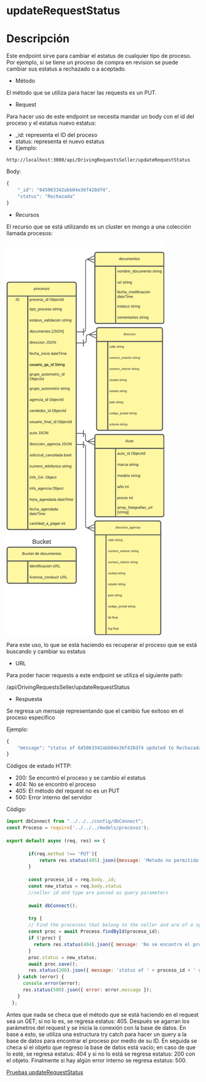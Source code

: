 # updateRequestStatus

# Descripción

Este endpoint sirve para cambiar el estatus de cualquier tipo de proceso. Por ejemplo, si se tiene un proceso de compra en revision se puede cambiar sus estatus a rechazado o a aceptado. 

- Método

El método que se utiliza para hacer las requests es un PUT.

- Request

Para hacer uso de este endpoint se necesita mandar un body con el id del proceso y el estatus nuevo estatus:

- _id: representa el ID del proceso
- status: representa el nuevo estatus
- Ejemplo:

```
http://localhost:3000/api/DrivingRequestsSeller/updateRequestStatus
```

Body:

```jsx
{
    "_id": "645063342abb04e36f428df4",
    "status": "Rechazada"
}
```

- Recursos

El recurso que se está utilizando es un cluster en mongo a una colección llamada procesos: 

![Base_de_Datos - MongoDesnormalizado (3).png](../../Dashboard%20Compras%20Vendedor%202e08b1d5cfc2455b98882ef5d97d47ae/Base_de_Datos_-_MongoDesnormalizado_(3).png)

Para este uso, lo que se está haciendo es recuperar el proceso que se está buscando y cambiar su estatus

- URL

Para poder hacer requests a este endpoint se utiliza el siguiente path:

/api/DrivingRequestsSeller/updateRequestStatus

- Respuesta

Se regresa un mensaje representando que el cambio fue exitoso en el proceso específico

Ejemplo:

```jsx
{
    "message": "status of 645063342abb04e36f428df4 updated to Rechazada"
}
```

Códigos de estado HTTP:

- 200: Se encontró el proceso y se cambio el estatus
- 404: No se encontró el proceso
- 405: El método del request no es un PUT
- 500: Error interno del servidor

Código:

```jsx
import dbConnect from "../../../config/dbConnect";
const Proceso = require('../../../models/procesos');

export default async (req, res) => {
      
        if(req.method !== 'PUT'){
            return res.status(405).json({message: 'Metodo no permitido'})
        }

        const proceso_id = req.body._id;
        const new_status = req.body.status
        //seller id and type are passed as query parameters
      
        await dbConnect();
    
        try {
        // Find the processes that belong to the seller and are of a specific type
        const proc = await Proceso.findById(proceso_id);
        if (!proc) {
          return res.status(404).json({ message: 'No se encontro el proceso' });
        }
        proc.status = new_status;
        await proc.save();
        res.status(200).json({ message: 'status of ' + proceso_id + ' updated to ' + new_status});
    } catch (error) {
      console.error(error);
      res.status(500).json({ error: error.message });
    } 
  };
```

Antes que nada se checa que el método que se está haciendo en el request sea un GET; si no lo es, se regresa estatus: 405. Después se agarran los parámetros del request y se inicia la conexión con la base de datos. En base a esto, se utiliza una estructura try catch para hacer un query a la base de datos para encontrar el proceso por medio de su ID. En seguida se checa si el objeto que regreso la base de datos está vacío; en caso de que lo esté, se regresa estatus: 404 y si no lo está se regresa estatus: 200 con el objeto. Finalmente si hay algún error interno se regresa estatus: 500.

[Pruebas updateRequestStatus](updateRequestStatus%20fbf4c3bd0b724b93a826e1945301110e/Pruebas%20updateRequestStatus%20e0b9efe91f064554bdf5e4ea7154b728.md)